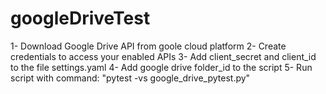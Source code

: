 # googleDriveTest

1- Download Google Drive API from goole cloud platform
2- Create credentials to access your enabled APIs
3- Add client_secret and client_id to the file settings.yaml
4- Add google drive folder_id to the script 
5- Run script with command: "pytest -vs google_drive_pytest.py"